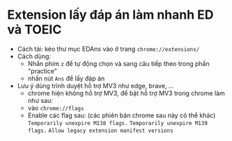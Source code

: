 # Extension lấy đáp án làm nhanh ED và TOEIC
- Cách tải: kéo thư mục EDAns vào ở trang `chrome://extensions/`
- Cách dùng: 
    - Nhấn phím `z` để tự động chọn và sang câu tiếp theo trong phần "practice"
    - nhấn nút `Ans` để lấy đáp án
- Lưu ý dùng trình duyệt hỗ trợ MV3 như edge, brave, ...
    - chrome hiện không hỗ trợ MV3, để bật hỗ trợ MV3 trong chrome làm như sau:
    - vào `chrome://flags`
    - Enable các flag sau: (các phiên bản chrome sau này có thể khác)
    `Temporarily unexpire M138 flags.`
    `Temporarily unexpire M139 flags.`
    `Allow legacy extension manifest versions`
